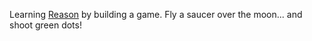 Learning [Reason](reasonml.github.io) by building a game. Fly a saucer over the moon... and shoot green dots!